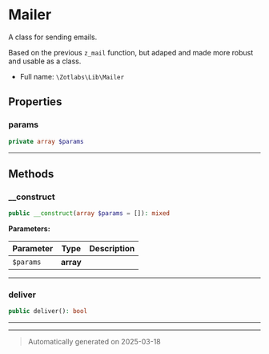 
# Mailer

A class for sending emails.

Based on the previous `z_mail` function, but adaped and made more
robust and usable as a class.

* Full name: `\Zotlabs\Lib\Mailer`



## Properties


### params



```php
private array $params
```






***

## Methods


### __construct



```php
public __construct(array $params = []): mixed
```








**Parameters:**

| Parameter | Type | Description |
|-----------|------|-------------|
| `$params` | **array** |  |





***

### deliver



```php
public deliver(): bool
```












***


***
> Automatically generated on 2025-03-18
